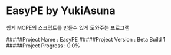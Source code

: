 # EasyPE by YukiAsuna

쉽게 MCPE의 스크립트를 만들수 있게 도와주는 프로그램

#####Project Name : EasyPE
#####Project Version : Beta Build 1
#####Project Progress : 0.0%
